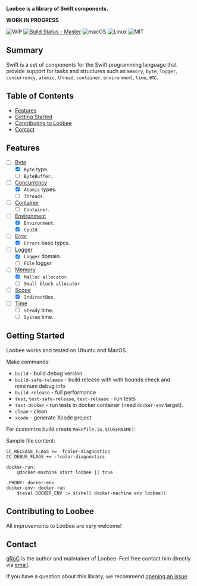 **Loobee is a library of Swift components.**

**WORK IN PROGRESS**

![WIP](https://img.shields.io/badge/status-WIP-red.svg?style=flat)
[![Build Status - Master](https://travis-ci.org/qRoC/Loobee.svg?branch=master)](https://travis-ci.org/qRoC/Loobee)
![macOS](https://img.shields.io/badge/os-macOS-green.svg?style=flat)
![Linux](https://img.shields.io/badge/os-linux-green.svg?style=flat)
![MIT](https://img.shields.io/badge/license-MIT-blue.svg?style=flat)

## Summary

Swift is a set of components for the Swift programming language that provide support for tasks and structures such as 
`memory`, `byte`, `logger`, `concurrency`, `atomic`, `thread`, `container`, `environment`, `time`, etc.

## Table of Contents
* [Features](#features)
* [Getting Started](#getting-started)
* [Contributing to Loobee](#contributing-to-loobee)
* [Contact](#contact)

## Features

 - [ ] [Byte](https://github.com/qRoC/Loobee/tree/master/Sources/Loobee/Byte)
    - [x] `Byte` type.
    - [ ] `ByteBuffer`.
 - [ ] [Concurrency](https://github.com/qRoC/Loobee/tree/master/Sources/Loobee/Concurrency)
     - [x] `Atomic` types.
     - [ ] `Threads`.
 - [ ] [Container](https://github.com/qRoC/Loobee/tree/master/Sources/Loobee/Container)
     - [ ] `Container`.
 - [ ] [Environment](https://github.com/qRoC/Loobee/tree/master/Sources/Loobee/Environment)
     - [x] `Environment`.
     - [x] `CpuId`.
 - [ ] [Error](https://github.com/qRoC/Loobee/tree/master/Sources/Loobee/Error)
     - [x] `Errors` base types.
 - [ ] [Logger](https://github.com/qRoC/Loobee/tree/master/Sources/Loobee/Logger)
    - [x] `Logger` domain.
    - [ ] `File` logger
 - [ ] [Memory](https://github.com/qRoC/Loobee/tree/master/Sources/Loobee/Memory)
     - [x] `Malloc allocator`.
     - [ ] `Small block allocator`
 - [ ] [Scope](https://github.com/qRoC/Loobee/tree/master/Sources/Loobee/Scope)
     - [x] `IndirectBox`.
 - [ ] [Time](https://github.com/qRoC/Loobee/tree/master/Sources/Loobee/Time)
     - [ ] `Steady` time.
     - [ ] `System` time.

## Getting Started

Loobee works and tested on Ubuntu and MacOS.

Make commands:
 - `build` - build debug version
 - `build-safe-release` - build release with with bounds check and minimum debug info
 - `build-release` - full performance
 - `test`, `test-safe-release`, `test-release` - run tests
 - `test-docker` - run tests in docker container (need `docker-env` target).
 - `clean` - clean
 - `xcode` - generate Xcode project
 
For customize build create `Makefile.in.$(USERNAME)`:

Sample file content:

```
CC_RELEASE_FLAGS += -fcolor-diagnostics
CC_DEBUG_FLAGS += -fcolor-diagnostics

docker-run:
	@docker-machine start loobee || true

.PHONY: docker-env
docker-env: docker-run
	$(eval DOCKER_ENV := $(shell docker-machine env loobee))
```

## Contributing to Loobee

All improvements to Loobee are very welcome!

## Contact
[qRoC](https://github.com/qRoC) is the author and maintainer of Loobee. Feel free contact him directly via [email](mailto:admin@qroc.pro).

If you have a question about this library, we recommend [opening an issue](https://github.com/qRoC/Loobee/issues/new).

